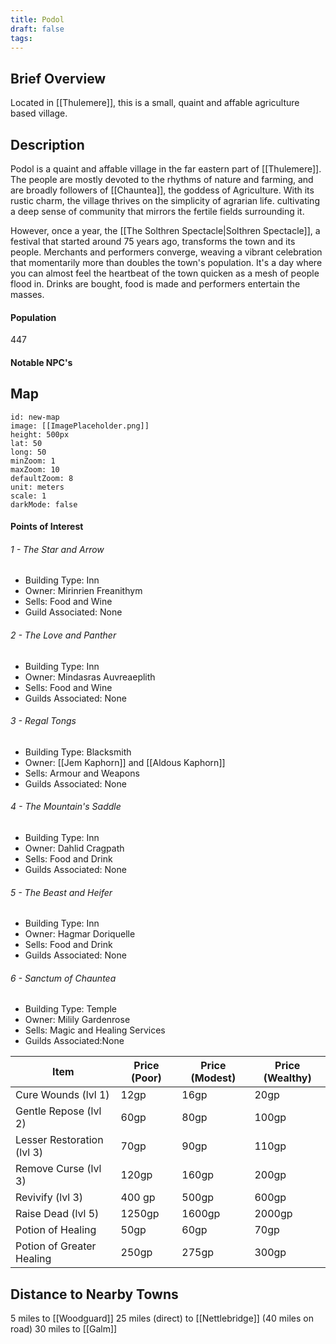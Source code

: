 ```yaml
---
title: Podol
draft: false
tags:
---
```

## Brief Overview 
Located in [[Thulemere]], this is a small, quaint and affable agriculture based village.
## Description
Podol is a quaint and affable village in the far eastern part of [[Thulemere]]. The people are mostly devoted to the rhythms of nature and farming, and are broadly followers of [[Chauntea]], the goddess of Agriculture. With its rustic charm, the village thrives on the simplicity of agrarian life. cultivating a deep sense of community that mirrors the fertile fields surrounding it.

However, once a year, the [[The Solthren Spectacle|Solthren Spectacle]], a festival that started around 75 years ago, transforms the town and its people. Merchants and performers converge, weaving a vibrant celebration that momentarily more than doubles the town's population. It's a day where you can almost feel the heartbeat of the town quicken as a mesh of people flood in. Drinks are bought, food is made and performers entertain the masses.
#### Population
447
#### Notable NPC's

## Map
```leaflet 
id: new-map 
image: [[ImagePlaceholder.png]] 
height: 500px 
lat: 50 
long: 50 
minZoom: 1 
maxZoom: 10 
defaultZoom: 8
unit: meters 
scale: 1 
darkMode: false
```


#### Points of Interest 
###### 1 - The Star and Arrow
- Building Type: Inn
- Owner: Mirinrien Freanithym
- Sells: Food and Wine
- Guild Associated: None
###### 2 - The Love and Panther
- Building Type: Inn
- Owner: Mindasras Auvreaeplith
- Sells: Food and Wine
- Guilds Associated: None
###### 3 - Regal Tongs
- Building Type: Blacksmith
- Owner: [[Jem Kaphorn]] and [[Aldous Kaphorn]]
- Sells: Armour and Weapons
- Guilds Associated: None
###### 4 - The Mountain's Saddle
- Building Type: Inn
- Owner: Dahlid Cragpath
- Sells: Food and Drink
- Guilds Associated: None
###### 5 - The Beast and Heifer
- Building Type: Inn
- Owner: Hagmar Doriquelle
- Sells: Food and Drink 
- Guilds Associated: None
###### 6 - Sanctum of Chauntea
- Building Type: Temple
- Owner: Milily Gardenrose
- Sells: Magic and Healing Services
- Guilds Associated:None

| Item                       | Price (Poor) | Price (Modest) | Price (Wealthy) |
| -------------------------- | ------------ | -------------- | --------------- |
| Cure Wounds (lvl 1)        | 12gp         | 16gp           | 20gp            |
| Gentle Repose (lvl 2)      | 60gp         | 80gp           | 100gp           |
| Lesser Restoration (lvl 3) | 70gp         | 90gp           | 110gp           |
| Remove Curse (lvl 3)       | 120gp        | 160gp          | 200gp           |
| Revivify (lvl 3)           | 400 gp       | 500gp          | 600gp           |
| Raise Dead (lvl 5)         | 1250gp       | 1600gp         | 2000gp          |
| Potion of Healing          | 50gp         | 60gp           | 70gp            |
| Potion of Greater Healing  | 250gp        | 275gp          | 300gp           |


## Distance to Nearby Towns

5 miles to [[Woodguard]]
25 miles (direct) to [[Nettlebridge]] (40 miles on road)
30 miles to [[Galm]]



